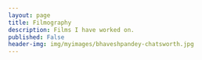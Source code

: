 ```yaml
---
layout: page
title: Filmography
description: Films I have worked on.
published: False
header-img: img/myimages/bhaveshpandey-chatsworth.jpg
---
```


<!--- <img src="/img/projects/theJungleBook.jpg" alt="The Jungle Book" style="width: 700px;"/> --->
